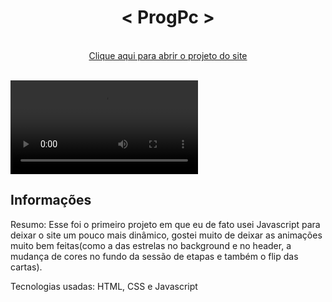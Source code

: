 <h1  align="center">< ProgPc ></h1>

 <br>
 <div align="center">
<a href="https://dannielsouza.github.io/progPc/">Clique aqui para abrir o projeto do site</a>
 </div>
 <br>
 
 <video src="https://user-images.githubusercontent.com/104663666/169164943-286085df-e477-44a1-8916-383674a71106.mp4"></video>
 <br>
 


<h2>Informações</h2>
  
Resumo: Esse foi o primeiro projeto em que eu de fato usei Javascript para deixar o site um pouco mais dinâmico, gostei muito de deixar as animações muito bem feitas(como a das estrelas no background e no header, a mudança de cores no fundo da sessão de etapas e também o flip das cartas).
  
Tecnologias usadas: HTML, CSS e Javascript
 
 
